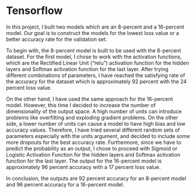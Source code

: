 # Tensorflow
In this project, I built two models which are an 8-percent and a 16-percent model. Our goal is to construct the models for the lowest loss value or a better accuracy rate for the validation set.

To begin with, the 8-percent model is built to be used with the 8-percent dataset. For the first model, I chose to work with the activation functions, which are the Rectified Linear Unit (“relu”) activation function for the hidden layers and Softmax activation function for the last layer. After trying different combinations of parameters, I have reached the satisfying rate of the accuracy for the dataset which is approximately 92 percent with the 24 percent loss value.


On the other hand, I have used the same approach for the 16-percent model. However, this time I decided to increase the number of dimensionality of the output space. A high number of units can introduce problems like overfitting and exploding gradient problems. On the other side, a lower number of units can cause a model to have high bias and low accuracy values. Therefore, I have tried several different random sets of parameters especially with the units argument, and decided to include some more dropouts for the best accuracy rate. Furthermore, since we have to predict the probability as an output, I chose to proceed with Sigmoid or Logistic Activation Function for the hidden layers and Softmax activation function for the last layer. The output for the 16-percent model is approximately 96 percent accuracy with a 17 percent loss value.


In conclusion, the outputs are 92 percent accuracy for an 8-percent model and 96 percent accuracy for a 16-percent model.
